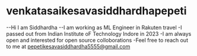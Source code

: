 # venkatasaikesavasiddhardhapepeti
--Hi I am Siddhardha
--I am working as ML Engineer in Rakuten travel
-I passed out from Indian Institute oF Technology Indore in 2023
-I am always open and interested for open source colloborations
-Feel free to reach out to me at pepetikesavasiddhardha5555@gmail.com
